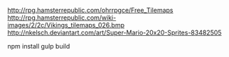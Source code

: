 http://rpg.hamsterrepublic.com/ohrrpgce/Free_Tilemaps
http://rpg.hamsterrepublic.com/wiki-images/2/2c/Vikings_tilemaps_026.bmp
http://nkelsch.deviantart.com/art/Super-Mario-20x20-Sprites-83482505

npm install
gulp build
